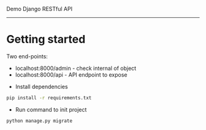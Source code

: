 Demo Django RESTful API

---

# Getting started

Two end-points:

* localhost:8000/admin - check internal of object
* localhost:8000/api - API endpoint to expose

- Install dependencies

```bash
pip install -r requirements.txt
```

- Run command to init project

```bash
python manage.py migrate
```

